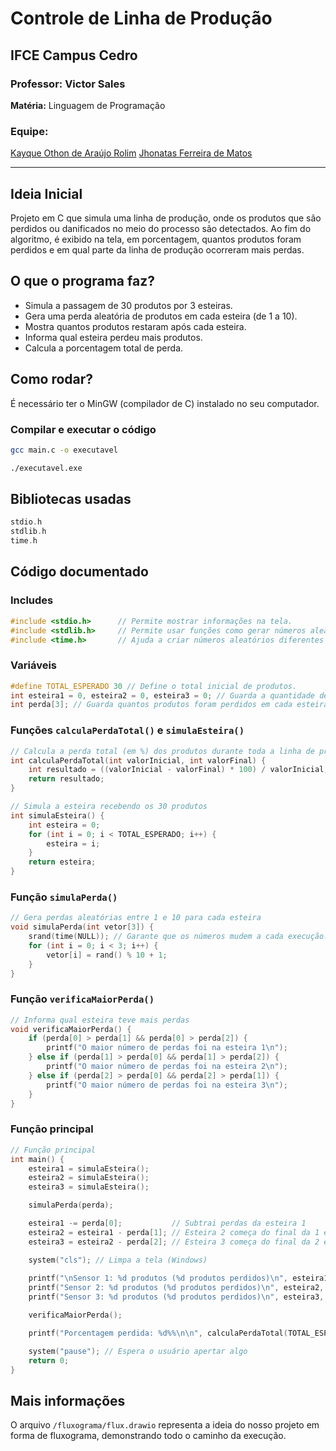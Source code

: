 # Controle de Linha de Produção

## IFCE Campus Cedro

### Professor: Victor Sales

**Matéria:** Linguagem de Programação

### Equipe:

[Kayque Othon de Araújo Rolim](https://github.com/othonkayque)
[Jhonatas Ferreira de Matos](https://github.com/jhonatasxp)

<hr>

## Ideia Inicial

Projeto em C que simula uma linha de produção, onde os produtos que são perdidos ou danificados no meio do processo são detectados. Ao fim do algoritmo, é exibido na tela, em porcentagem, quantos produtos foram perdidos e em qual parte da linha de produção ocorreram mais perdas.

## O que o programa faz?

* Simula a passagem de 30 produtos por 3 esteiras.
* Gera uma perda aleatória de produtos em cada esteira (de 1 a 10).
* Mostra quantos produtos restaram após cada esteira.
* Informa qual esteira perdeu mais produtos.
* Calcula a porcentagem total de perda.

## Como rodar?

É necessário ter o MinGW (compilador de C) instalado no seu computador.

### Compilar e executar o código

```bash
gcc main.c -o executavel 
```
```bash
./executavel.exe
```

## Bibliotecas usadas

```c
stdio.h  
stdlib.h  
time.h
```

## Código documentado

### Includes

```c
#include <stdio.h>      // Permite mostrar informações na tela.
#include <stdlib.h>     // Permite usar funções como gerar números aleatórios.
#include <time.h>       // Ajuda a criar números aleatórios diferentes a cada vez.
```

### Variáveis

```c
#define TOTAL_ESPERADO 30 // Define o total inicial de produtos.
int esteira1 = 0, esteira2 = 0, esteira3 = 0; // Guarda a quantidade de produtos que passou em cada esteira.
int perda[3]; // Guarda quantos produtos foram perdidos em cada esteira.
```

### Funções `calculaPerdaTotal()` e `simulaEsteira()`

```c
// Calcula a perda total (em %) dos produtos durante toda a linha de produção
int calculaPerdaTotal(int valorInicial, int valorFinal) {
    int resultado = ((valorInicial - valorFinal) * 100) / valorInicial;
    return resultado;
}

// Simula a esteira recebendo os 30 produtos
int simulaEsteira() {
    int esteira = 0;
    for (int i = 0; i < TOTAL_ESPERADO; i++) {
        esteira = i;
    }
    return esteira;
}
```

### Função `simulaPerda()`

```c
// Gera perdas aleatórias entre 1 e 10 para cada esteira
void simulaPerda(int vetor[3]) {
    srand(time(NULL)); // Garante que os números mudem a cada execução.
    for (int i = 0; i < 3; i++) {
        vetor[i] = rand() % 10 + 1;
    }
}
```

### Função `verificaMaiorPerda()`

```c
// Informa qual esteira teve mais perdas
void verificaMaiorPerda() {
    if (perda[0] > perda[1] && perda[0] > perda[2]) {
        printf("O maior número de perdas foi na esteira 1\n");
    } else if (perda[1] > perda[0] && perda[1] > perda[2]) {
        printf("O maior número de perdas foi na esteira 2\n");
    } else if (perda[2] > perda[0] && perda[2] > perda[1]) {
        printf("O maior número de perdas foi na esteira 3\n");
    }
}
```

### Função principal

```c
// Função principal
int main() {
    esteira1 = simulaEsteira();
    esteira2 = simulaEsteira();
    esteira3 = simulaEsteira();

    simulaPerda(perda);

    esteira1 -= perda[0];           // Subtrai perdas da esteira 1
    esteira2 = esteira1 - perda[1]; // Esteira 2 começa do final da 1 e perde mais
    esteira3 = esteira2 - perda[2]; // Esteira 3 começa do final da 2 e perde mais

    system("cls"); // Limpa a tela (Windows)
    
    printf("\nSensor 1: %d produtos (%d produtos perdidos)\n", esteira1, perda[0]);
    printf("Sensor 2: %d produtos (%d produtos perdidos)\n", esteira2, perda[1]);
    printf("Sensor 3: %d produtos (%d produtos perdidos)\n", esteira3, perda[2]);

    verificaMaiorPerda();

    printf("Porcentagem perdida: %d%%\n\n", calculaPerdaTotal(TOTAL_ESPERADO, esteira3));

    system("pause"); // Espera o usuário apertar algo
    return 0;
}
```

## Mais informações

O arquivo `/fluxograma/flux.drawio` representa a ideia do nosso projeto em forma de fluxograma, demonstrando todo o caminho da execução.